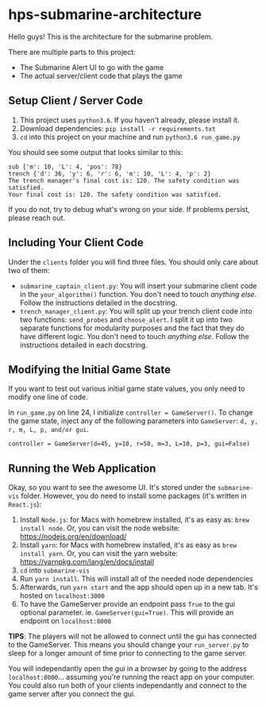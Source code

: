 # hps-submarine-architecture

Hello guys! This is the architecture for the submarine problem.

There are multiple parts to this project:
* The Submarine Alert UI to go with the game
* The actual server/client code that plays the game

## Setup Client / Server Code

1. This project uses `python3.6`. If you haven't already, please install it.
2. Download dependencies: `pip install -r requirements.txt` 
3. `cd` into this project on your machine and run `python3.6 run_game.py`

You should see some output that looks similar to this:
```
sub {'m': 10, 'L': 4, 'pos': 78}
trench {'d': 36, 'y': 6, 'r': 6, 'm': 10, 'L': 4, 'p': 2}
The trench manager's final cost is: 120. The safety condition was satisfied.
Your final cost is: 120. The safety condition was satisfied.
```

If you do not, try to debug what's wrong on your side. If problems persist, please reach out.

## Including Your Client Code

Under the `clients` folder you will find three files. You should only care about two of them:
* `submarine_captain_client.py`: You will insert your submarine client code in the `your_algorithm()` function. You don't need to touch _anything else_. Follow the instructions detailed in the docstring.
* `trench_manager_client.py`: You will split up your trench client code into two functions: `send_probes` and `choose_alert`. I split it up into two separate functions for modularity purposes and the fact that they do have different logic. You don't need to touch _anything else_. Follow the instructions detailed in each docstring.

## Modifying the Initial Game State

If you want to test out various initial game state values, you only need to modify one line of code.

In `run_game.py` on line 24, I initialize `controller = GameServer()`. To change the game state, inject any of the following parameters into `GameServer`: `d, y, r, m, L, p, and/or gui`.

```
controller = GameServer(d=45, y=10, r=50, m=3, L=10, p=3, gui=False)
```

## Running the Web Application

Okay, so you want to see the awesome UI. It's stored under the `submarine-vis` folder. However, you do need to install some packages (it's written in `React.js`):

1. Install `Node.js`: for Macs with homebrew installed, it's as easy as: `brew install node`. Or, you can visit the node website: https://nodejs.org/en/download/
2. Install `yarn`: for Macs with homebrew installed, it's as easy as `brew install yarn`. Or, you can visit the yarn website: https://yarnpkg.com/lang/en/docs/install
3. `cd` into `submarine-vis`
4. Run `yarn install`. This will install all of the needed node dependencies
5. Afterwards, run `yarn start` and the app should open up in a new tab. It's hosted on `localhost:3000`
6. To have the GameServer provide an endpoint pass `True` to the gui optional parameter. ie. `GameServer(gui=True)`. This will provide an endpoint on `localhost:8000`

**TIPS**:
The players will not be allowed to connect until the gui has connected to the GameServer. This means you should change your `run_server.py` to sleep for a longer amount of time prior to connecting to the game server.

You will independantly open the gui in a browser by going to the address `localhost:8000`... assuming you're running the react app on your computer. You could also run both of your clients independantly and connect to the game server after you connect the gui.
